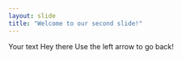 ```yaml
---
layout: slide
title: "Welcome to our second slide!"
---
```

Your text Hey there
Use the left arrow to go back!
